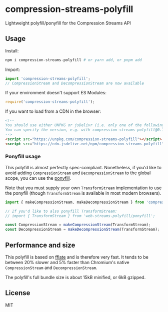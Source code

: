 # compression-streams-polyfill
Lightweight polyfill/ponyfill for the Compression Streams API

## Usage

Install:
```sh
npm i compression-streams-polyfill # or yarn add, or pnpm add
```

Import:
```js
import 'compression-streams-polyfill';
// CompressionStream and DecompressionStream are now available
```

If your environment doesn't support ES Modules:
```js
require('compression-streams-polyfill');
```

If you want to load from a CDN in the browser:

```html
<!--
You should use either UNPKG or jsDelivr (i.e. only one of the following)
You can specify the version, e.g. with compression-streams-polyfill@0.1.2
-->
<script src="https://unpkg.com/compression-streams-polyfill"></script>
<script src="https://cdn.jsdelivr.net/npm/compression-streams-polyfill"></script>
```

### Ponyfill usage

This polyfill is almost perfectly spec-compliant. Nonetheless, if you'd like to avoid adding `CompressionStream` and `DecompressionStream` to the global scope, you can use the [ponyfill](https://github.com/sindresorhus/ponyfill).

Note that you must supply your own `TransformStream` implementation to use the ponyfill (though `TransformStream` is available in most modern browsers). 
```js
import { makeCompressionStream, makeDecompressionStream } from 'compression-streams-polyfill/ponyfill';

// If you'd like to also ponyfill TransformStream:
// import { TransformStream } from 'web-streams-polyfill/ponyfill';

const CompressionStream = makeCompressionStream(TransformStream);
const DecompressionStream = makeDecompressionStream(TransformStream);
```

## Performance and size
This polyfill is based on [fflate](https://github.com/101arrowz/fflate) and is therefore very fast. It tends to be between 20% slower and 5% faster than Chromium's native `CompressionStream` and `DecompressionStream`.

The polyfill's full bundle size is about 15kB minified, or 6kB gzipped.

## License
MIT